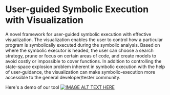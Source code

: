 # User-guided Symbolic Execution with Visualization
A novel framework for user-guided symbolic execution with effective visualization. The visualization enables the user to control how a particular program is symbolically executed during the symbolic analysis. Based on where the symbolic executor is headed, the user can choose a search strategy, prune or focus on certain areas of code, and create models to avoid costly or impossible to cover functions. In addition to controlling the state-space explosion problem inherent in symbolic execution with the help of user-guidance, the visualization can make symbolic-execution more accessible to the general developer/tester community. 

Here's a demo of our tool
[![IMAGE ALT TEXT HERE](https://img.youtube.com/vi/0VNe4BjjF90/0.jpg)](https://www.youtube.com/watch?v=0VNe4BjjF90)
